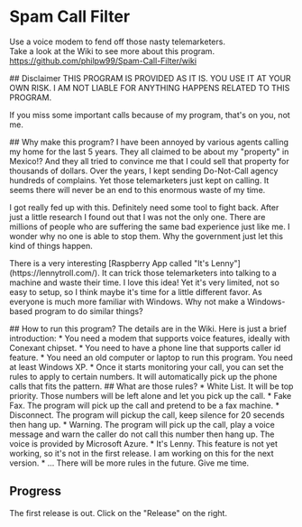 # Spam Call Filter
Use a voice modem to fend off those nasty telemarketers.<br>
Take a look at the Wiki to see more about this program.<br>
https://github.com/philpw99/Spam-Call-Filter/wiki
<p>
## Disclaimer
THIS PROGRAM IS PROVIDED AS IT IS. YOU USE IT AT YOUR OWN RISK. I AM NOT LIABLE FOR ANYTHING HAPPENS RELATED TO THIS PROGRAM.<p>
If you miss some important calls because of my program, that's on you, not me.
<p>
## Why make this program?
I have been annoyed by various agents calling my home for the last 5 years. They all claimed to be about my "property" in Mexico!? And they all tried to convince me that I could sell that property for thousands of dollars. Over the years, I kept sending Do-Not-Call agency hundreds of complains. Yet those telemarketers just kept on calling. It seems there will never be an end to this enormous waste of my time.<p>
I got really fed up with this. Definitely need some tool to fight back. After just a little research I found out that I was not the only one. There are millions of people who are suffering the same bad experience just like me. I wonder why no one is able to stop them. Why the government just let this kind of things happen. <p>
There is a very interesting [Raspberry App called "It's Lenny"](https://lennytroll.com/). It can trick those telemarketers into talking to a machine and waste their time. I love this idea! Yet it's very limited, not so easy to setup, so I think maybe it's time for a little different favor. As everyone is much more familiar with Windows. Why not make a Windows-based program to do similar things? <p>
## How to run this program?
The details are in the Wiki. Here is just a brief introduction:
* You need a modem that supports voice features, ideally with Conexant chipset.
* You need to have a phone line that supports caller id feature.
* You need an old computer or laptop to run this program. You need at least Windows XP.
* Once it starts monitoring your call, you can set the rules to apply to certain numbers. It will automatically pick up the phone calls that fits the pattern.
## What are those rules?
* White List. It will be top priority. Those numbers will be left alone and let you pick up the call.
* Fake Fax. The program will pick up the call and pretend to be a fax machine.
* Disconnect. The program will pickup the call, keep silence for 20 secends then hang up.
* Warning.  The program will pick up the call, play a voice message and warn the caller do not call this number then hang up. The voice is provided by Microsoft Azure.
* It's Lenny. This feature is not yet working, so it's not in the first release. I am working on this for the next version.
* ... There will be more rules in the future. Give me time.

## Progress
The first release is out. Click on the "Release" on the right.
